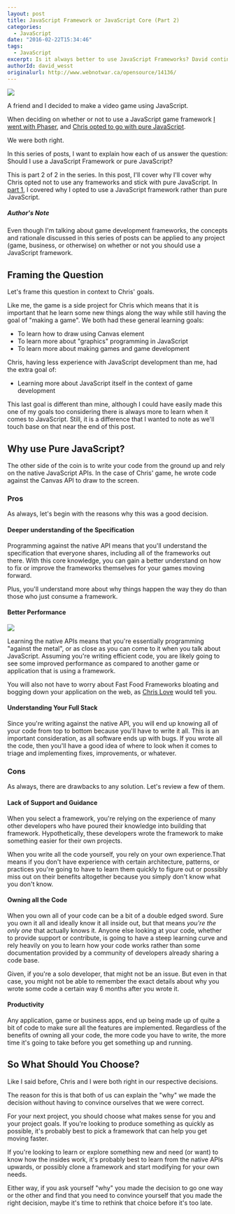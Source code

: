```yaml
---
layout: post
title: JavaScript Framework or JavaScript Core (Part 2)
categories:
  - JavaScript
date: "2016-02-22T15:34:46"
tags:
  - JavaScript
excerpt: Is it always better to use JavaScript Frameworks? David continues his analysys and shares the pros and cons of writing your JavaScript from scratch.
authorId: david_wesst
originalurl: http://www.webnotwar.ca/opensource/14136/
---
```


![][5]

A friend and I decided to make a video game using JavaScript.

When deciding on whether or not to use a JavaScript game framework [I went with Phaser][1], and [Chris opted to go with pure JavaScript][2].

We were both right.

In this series of posts, I want to explain how each of us answer the question: Should I use a JavaScript Framework or pure JavaScript?

This is part 2 of 2 in the series. In this post, I'll cover why I'll cover why Chris opted not to use any frameworks and stick with pure JavaScript. In [part 1][3], I covered why I opted to use a JavaScript framework rather than pure JavaScript.

##### Author's Note

Even though I'm talking about game development frameworks, the concepts and rationale discussed in this series of posts can be applied to any project (game, business, or otherwise) on whether or not you should use a JavaScript framework.

## Framing the Question

Let's frame this question in context to Chris' goals.

Like me, the game is a side project for Chris which means that it is important that he learn some new things along the way&nbsp;while still having the goal of "making a game". We both had these general learning goals:

* To learn how to draw using Canvas element
* To learn more about "graphics" programming in JavaScript
* To learn more about making games and game development

Chris, having less experience with JavaScript development than me, had the extra goal of:

* Learning more about JavaScript itself in the context of game development

This last goal is different than mine, although I could have easily made this one of my goals too considering there is always more to learn when it comes to JavaScript. Still, it is a difference that I wanted to note as we'll touch base on that near the end of this post.

## Why use Pure JavaScript?

The other side of the coin is to write your code from the ground up&nbsp;and rely on the native JavaScript APIs. In the case of Chris' game, he wrote code against the Canvas API to draw to the screen.

### Pros

As always, let's begin with the reasons why this was a good decision.

#### Deeper understanding of the Specification

Programming against the native API means that you'll understand the specification that everyone shares, including all of the frameworks out there. With this core knowledge, you can gain a better understand on how to fix or improve the frameworks themselves for your games moving forward.

Plus, you'll understand more about why things happen the way they do than those who just consume a framework.

#### Better Performance

![][6]

Learning the native APIs means that you're essentially programming "against the metal", or as close as you can come to it when you talk about JavaScript. Assuming you're writing efficient code, you are likely going to see some improved performance as compared to another game or application that is using a framework.

You will also not have to worry about Fast Food Frameworks bloating and bogging down your application on the web, as [Chris Love][4] would tell you.

#### Understanding Your Full Stack

Since you're writing against the native API, you will end up knowing all of your code from top to bottom because you'll have to write it all. This is an important consideration, as all software ends up with bugs. If you wrote all the code, then you'll have a good idea of where to look when it comes to triage and implementing fixes, improvements, or whatever.

### Cons

As always, there are drawbacks to any solution. Let's review a few of them.

#### Lack of Support and Guidance

When you select a framework, you're relying on the experience of many other developers who have poured their knowledge into building that framework. Hypothetically, these developers wrote the framework to make something easier for their own projects.

When you write all the code yourself, you rely on your own experience.That means&nbsp;if you don't have experience with certain architecture, patterns, or practices you're going to have to learn them quickly to figure out or possibly miss out on their benefits altogether because you simply don't know what you don't know.

#### Owning all the Code

When you own all of your code can be a bit of a double edged sword. Sure you own it all and ideally know it all inside out, but that means _you're the only one_ that actually knows it. Anyone else looking at your code, whether to provide support or contribute, is going to have a steep learning curve and rely heavily on you to learn how your code works rather than some documentation provided by a community of developers already sharing a code base.

Given, if you're a solo developer, that might not be an issue. But even in that case, you might not be able to remember the exact details about why you wrote some code a certain way 6 months after you wrote it.

#### Productivity

Any application, game or business apps, end up being made up of quite a bit of code to make sure all the features are implemented. Regardless of the benefits of owning all your code, the more code you have to write, the more time it's going to take before you get something up and running.

## So What Should You Choose?

Like I said before, Chris and I were both right in our respective decisions.

The reason for this&nbsp;is that both of us can explain the "why" we made the decision without having to convince ourselves that we were correct.

For your next project, you should choose what makes sense for you and your project goals. If you're looking to produce something as quickly as possible, it's probably best to pick a framework that can help you get moving faster.

If you're looking to learn or explore something new and need (or want) to know how the insides work, it's probably best to learn from the native APIs upwards, or possibly clone a framework and start modifying for your own needs.

Either way, if you ask yourself "why" you made the decision to go one way or the other and find that you need to convince yourself that you made the right decision, maybe it's time to rethink that choice before it's too late.

[1]: https://github.com/davidwesst/finder-game
[2]: https://github.com/chrinkus/walk
[3]: http://www.westerndevs.com/JavaScript/JavaScript-Framework-or-JavaScript-Core-Part-1/
[4]: http://love2dev.com/#!article/Large-JavaScript-Frameworks-Are-Like-Fast-Food-Restaurants
[5]: https://blog.davidwesst.com/2016/02/JavaScript-Framework-or-Pure-JavaScript-P2/js-framework-or-pure-js-p2.png
[6]: https://blog.davidwesst.com/2016/02/JavaScript-Framework-or-Pure-JavaScript-P2/performance-graph.png
